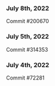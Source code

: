 ### July 8th, 2022

Commit #200670

### July 5th, 2022

Commit #314353


### July 4th, 2022

Commit #72281
